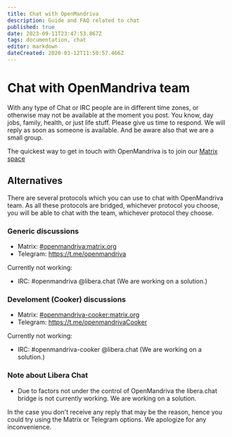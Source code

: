 ```yaml
---
title: Chat with OpenMandriva
description: Guide and FAQ related to chat
published: true
date: 2023-09-11T23:47:53.867Z
tags: documentation, chat
editor: markdown
dateCreated: 2020-03-12T11:50:57.466Z
---
```


# Chat with OpenMandriva team

With any type of Chat or IRC people are in different time zones, or otherwise may not be available at the moment you post. You know, day jobs, family, health, or just life stuff. Please give us time to respond. We will reply as soon as someone is available. And be aware also that we are a small group.

The quickest way to get in touch with OpenMandriva is to join our [Matrix space](https://matrix.to/#/#openmandriva-space:matrix.org)

## Alternatives

There are several protocols which you can use to chat with OpenMandriva team. As all these protocols are bridged, whichever protocol you choose, you will be able to chat with the team, whichever protocol they choose.

### Generic discussions
  - Matrix: [#openmandriva:matrix.org](https://matrix.to/#/#openmandriva:matrix.org)
  - Telegram: https://t.me/openmandriva
  
  Currently not working:
  - IRC: #openmandriva @libera.chat (We are working on a solution.)
  
### Develoment (Cooker) discussions  
  - Matrix: [#openmandriva-cooker:matrix.org](https://matrix.to/#/#oma:matrix.org)
  - Telegram: https://t.me/openmandrivaCooker
  
  Currently not working:
  - IRC: #openmandriva-cooker @libera.chat (We are working on a solution.)
  
### Note about Libera Chat
  - Due to factors not under the control of OpenMandriva the libera.chat bridge is not currently working. We are working on a solution.
  
In the case you don't receive any reply that may be the reason, hence you could try using the Matrix or Telegram options. We apologize for any inconvenience.